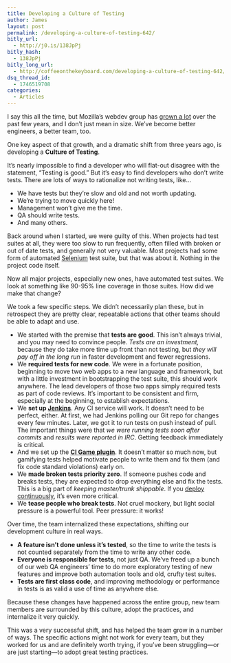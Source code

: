 ```yaml
---
title: Developing a Culture of Testing
author: James
layout: post
permalink: /developing-a-culture-of-testing-642/
bitly_url:
  - http://j0.is/138JpPj
bitly_hash:
  - 138JpPj
bitly_long_url:
  - http://coffeeonthekeyboard.com/developing-a-culture-of-testing-642/
dsq_thread_id:
  - 1746519708
categories:
  - Articles
---
```

I say this all the time, but Mozilla&#8217;s webdev group has [grown a lot][1] over the past few years, and I don&#8217;t just mean in size. We&#8217;ve become better engineers, a better team, too.

One key aspect of that growth, and a dramatic shift from three years ago, is developing a **Culture of Testing**.

It&#8217;s nearly impossible to find a developer who will flat-out disagree with the statement, &#8220;Testing is good.&#8221; But it&#8217;s easy to find developers who don&#8217;t write tests. There are lots of ways to rationalize not writing tests, like&#8230;

  * We have tests but they&#8217;re slow and old and not worth updating.
  * We&#8217;re trying to move quickly here!
  * Management won&#8217;t give me the time.
  * QA should write tests.
  * And many others.

Back around when I started, we were guilty of this. When projects had test suites at all, they were too slow to run frequently, often filled with broken or out of date tests, and generally not very valuable. Most projects had some form of automated [Selenium][2] test suite, but that was about it. Nothing in the project code itself.

Now all major projects, especially new ones, have automated test suites. We look at something like 90-95% line coverage in those suites. How did we make that change?

We took a few specific steps. We didn&#8217;t necessarily plan these, but in retrospect they are pretty clear, repeatable actions that other teams should be able to adapt and use.

  * We started with the premise that **tests are good**. This isn&#8217;t always trivial, and you may need to convince people. *Tests are an investment,* because they do take more time up front than not testing, but *they will pay off in the long run* in faster development and fewer regressions.
  * We **required tests for new code**. We were in a fortunate position, beginning to move two web apps to a new language and framework, but with a little investment in bootstrapping the test suite, this should work anywhere. The lead developers of those two apps simply required tests as part of code reviews. It&#8217;s important to be consistent and firm, especially at the beginning, to establish expectations.
  * We **set up [Jenkins][3]**. Any CI service will work. It doesn&#8217;t need to be perfect, either. At first, we had Jenkins polling our Git repo for changes every few minutes. Later, we got it to run tests on push instead of pull. The important things were that *we were running tests soon after commits* and *results were reported in IRC*. Getting feedback immediately is critical.
  * And we set up the **[CI Game plugin][4]**. It doesn&#8217;t matter so much now, but gamifying tests helped motivate people to write them and fix them (and fix code standard violations) early on.
  * We **made broken tests priority zero**. If someone pushes code and breaks tests, they are expected to drop everything else and fix the tests. This is a big part of *keeping master/trunk shippable*. If you [deploy continuously][5], it&#8217;s even more critical.
  * We **tease people who break tests**. Not cruel mockery, but light social pressure is a powerful tool. Peer pressure: it works!

Over time, the team internalized these expectations, shifting our development culture in real ways.

  * **A feature isn&#8217;t done unless it&#8217;s tested**, so the time to write the tests is not counted separately from the time to write any other code.
  * **Everyone is responsible for tests**, not just QA. We&#8217;ve freed up a bunch of our web QA engineers&#8217; time to do more exploratory testing of new features and improve both automation tools and old, crufty test suites.
  * **Tests are first class code**, and improving methodology or performance in tests is as valid a use of time as anywhere else.

Because these changes have happened across the entire group, new team members are surrounded by this culture, adopt the practices, and internalize it very quickly.

This was a very successful shift, and has helped the team grow in a number of ways. The specific actions might not work for every team, but they worked for us and are definitely worth trying, if you&#8217;ve been struggling&mdash;or are just starting&mdash;to adopt great testing practices.

 [1]: http://blog.mozilla.com/webdev/2011/08/08/pragmatic-growth-from-2-to-40-in-4-years/
 [2]: http://seleniumhq.org/
 [3]: https://ci.mozilla.org/
 [4]: https://wiki.jenkins-ci.org/display/JENKINS/The+Continuous+Integration+Game+plugin
 [5]: http://blog.mozilla.org/sumo/2012/03/29/sumo-deploying-continuously/